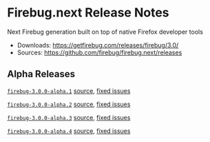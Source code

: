# Firebug.next Release Notes
Next Firebug generation built on top of native Firefox developer tools

* Downloads: https://getfirebug.com/releases/firebug/3.0/
* Sources: https://github.com/firebug/firebug.next/releases

## Alpha Releases

[``firebug-3.0.0-alpha.1``](https://getfirebug.com/releases/firebug/3.0/firebug-3.0.0-alpha.1.xpi)
[source](https://github.com/firebug/firebug.next/releases/tag/firebug-3.0.0-alpha.1),
[fixed issues](http://issues.firebug.io/tagged/fixed/firebug-3.0.0-alpha.1)

[``firebug-3.0.0-alpha.2``](https://getfirebug.com/releases/firebug/3.0/firebug-3.0.0-alpha.2.xpi)
[source](https://github.com/firebug/firebug.next/releases/tag/firebug-3.0.0-alpha.2),
[fixed issues](http://issues.firebug.io/tagged/fixed/firebug-3.0.0-alpha.2)

[``firebug-3.0.0-alpha.3``](https://getfirebug.com/releases/firebug/3.0/firebug-3.0.0-alpha.3.xpi)
[source](https://github.com/firebug/firebug.next/releases/tag/firebug-3.0.0-alpha.3),
[fixed issues](http://issues.firebug.io/tagged/fixed/firebug-3.0.0-alpha.3)

[``firebug-3.0.0-alpha.4``](https://getfirebug.com/releases/firebug/3.0/firebug-3.0.0-alpha.4.xpi)
[source](https://github.com/firebug/firebug.next/releases/tag/firebug-3.0.0-alpha.4),
[fixed issues](http://issues.firebug.io/tagged/fixed/firebug-3.0.0-alpha.4)
